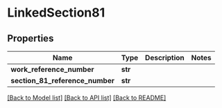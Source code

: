 # LinkedSection81

## Properties
Name | Type | Description | Notes
------------ | ------------- | ------------- | -------------
**work_reference_number** | **str** |  | 
**section_81_reference_number** | **str** |  | 

[[Back to Model list]](../README.md#documentation-for-models) [[Back to API list]](../README.md#documentation-for-api-endpoints) [[Back to README]](../README.md)

